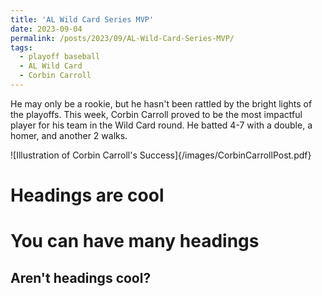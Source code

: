 ```yaml
---
title: 'AL Wild Card Series MVP'
date: 2023-09-04
permalink: /posts/2023/09/AL-Wild-Card-Series-MVP/
tags:
  - playoff baseball
  - AL Wild Card
  - Corbin Carroll
---
```


He may only be a rookie, but he hasn't been rattled by the bright lights of the playoffs. This week, Corbin Carroll proved to be the most impactful player for his team in the Wild Card round. He batted 4-7 with a double, a homer, and another 2 walks.

![Illustration of Corbin Carroll's Success]{/images/CorbinCarrollPost.pdf}


Headings are cool
======

You can have many headings
======

Aren't headings cool?
------
